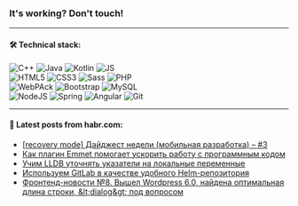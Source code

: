 ### It's working? Don't touch!

---

#### 🛠️ Technical stack:

![C++](https://img.shields.io/badge/C++-informational?logo=c%2B%2B&style=flat&logoColor=white&color=9C033A)
![Java](https://img.shields.io/badge/Java-informational?logo=java&style=flat&logoColor=white&color=007396)
![Kotlin](https://img.shields.io/badge/Kotlin-informational?logo=Kotlin&style=flat&logoColor=white&color=0095D5)
![JS](https://img.shields.io/badge/JS-informational?logo=javaScript&style=flat&logoColor=black&color=F7Df1E) <br>
![HTML5](https://img.shields.io/badge/HTML5-informational?logo=html5&style=flat&logoColor=white&color=E34F26)
![CSS3](https://img.shields.io/badge/CSS3-informational?logo=css3&style=flat&logoColor=white&color=157286)
![Sass](https://img.shields.io/badge/Saas-informational?logo=sass&style=flat&logoColor=white&color=hotpink)
![PHP](https://img.shields.io/badge/PHP-informational?logo=php&style=flat&logoColor=white&color=777BB4) <br>
![WebPAck](https://img.shields.io/badge/WebPack-informational?logo=webPack&style=flat&logoColor=white&color=FF6F00)
![Bootstrap](https://img.shields.io/badge/Bootstrap-informational?logo=Bootstrap&style=flat&logoColor=white&color=7952B3)
![MySQL](https://img.shields.io/badge/MySQL-informational?logo=MySQL&style=flat&logoColor=white&color=00f) <br>
![NodeJS](https://img.shields.io/badge/NodeJS-informational?logo=node.js&style=flat&logoColor=white&color=43853D)
![Spring](https://img.shields.io/badge/Spring-informational?logo=Spring&style=flat&logoColor=white&color=0A9EDC)
![Angular](https://img.shields.io/badge/Vue-informational?logo=vue.js&style=flat&logoColor=white&color=red)
![Git](https://img.shields.io/badge/Git-informational?logo=git&style=flat&logoColor=white&color=darkorange)

___

#### 💬 Latest posts from habr.com:

<!-- BLOG-POST-LIST:START -->
- [[recovery mode] Дайджест недели &lpar;мобильная разработка&rpar; – #3](https://habr.com/ru/post/668482/?utm_source=habrahabr&utm_medium=rss&utm_campaign=668482)
- [Как плагин Emmet помогает ускорить работу с программным кодом](https://habr.com/ru/post/668476/?utm_source=habrahabr&utm_medium=rss&utm_campaign=668476)
- [Учим LLDB уточнять указатели на локальные переменные](https://habr.com/ru/post/668220/?utm_source=habrahabr&utm_medium=rss&utm_campaign=668220)
- [Используем GitLab в качестве удобного Helm-репозитория](https://habr.com/ru/post/667338/?utm_source=habrahabr&utm_medium=rss&utm_campaign=667338)
- [Фронтенд-новости №8. Вышел Wordpress 6.0, найдена оптимальная длина строки, &amp;lt;dialog&amp;gt; под вопросом](https://habr.com/ru/post/668356/?utm_source=habrahabr&utm_medium=rss&utm_campaign=668356)
<!-- BLOG-POST-LIST:END -->
